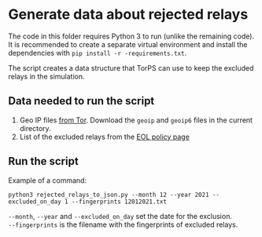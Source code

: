 # Generate data about rejected relays

The code in this folder requires Python 3 to run (unlike the remaining code). 
It is recommended to create a separate virtual environment and install the dependencies with `pip install -r -requirements.txt`.

The script creates a data structure that TorPS can use to keep the excluded relays in the simulation.

## Data needed to run the script

1. Geo IP files [from Tor](https://gitlab.torproject.org/tpo/core/tor/-/tree/main/src/config?ref_type=heads). 
   Download the `geoip` and `geoip6` files in the current directory.
2. List of the excluded relays from the [EOL policy page](https://gitlab.torproject.org/tpo/network-health/team/-/wikis/Relay-EOL-policy#tor-eol-removals)

## Run the script

Example of a command:

```shell
python3 rejected_relays_to_json.py --month 12 --year 2021 --excluded_on_day 1 --fingerprints 12012021.txt
```

`--month`, `--year` and `--excluded_on_day` set the date for the exclusion.  
`--fingerprints` is the filename with the fingerprints of excluded relays.
